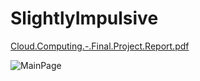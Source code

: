 # SlightlyImpulsive
[Cloud.Computing.-.Final.Project.Report.pdf](https://github.com/user-attachments/files/16741575/Cloud.Computing.-.Final.Project.Report.pdf)


![MainPage](https://github.com/user-attachments/assets/1f204144-9d15-4ced-93d7-ac6311749dd8)
